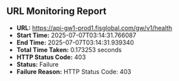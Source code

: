## URL Monitoring Report

- **URL:** https://api-gw1-prod1.fisglobal.com/gw/v1/health
- **Start Time:** 2025-07-07T03:14:31.766087
- **End Time:** 2025-07-07T03:14:31.939340
- **Total Time Taken:** 0.173253 seconds
- **HTTP Status Code:** 403
- **Status:** Failure
- **Failure Reason:** HTTP Status Code: 403
